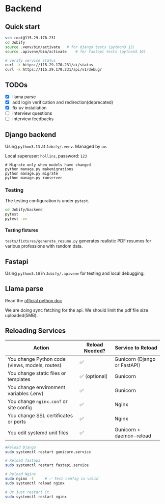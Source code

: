 # Backend

## Quick start

```bash
ssh root@115.29.170.231
cd Jobify
source .venv/bin/activate   # for django tests (python3.13)
source .apivenv/bin/activate    # for fastapi tests (python3.10)

# verify service status
curl -k https://115.29.170.231/ai/status
curl -k https://115.29.170.231/api/v1/debug/
```

## TODOs

- [x] llama parse
- [x] add login verification and redirection(deprecated)
- [x] fix uv installation
- [ ] interview questions
- [ ] interview feedbacks

## Django backend

Using `python3.13` at `Jobify/.venv`. Managed by `uv`.

Local superuser: `hollins`, password: `123`

```shell
# Migrate only when models have changed
python manage.py makemigrations
python manage.py migrate
python manage.py runserver
```

### Testing

The testing configuration is under `pytest`.

```bash
cd Jobify/backend
pytest
pytest -vv
```

#### Testing fixtures

`tests/fixtures/generate_resume.py` generates realistic PDF resumes for various professions with random data.

## Fastapi

Using `python3.10` in `Jobify/.apivenv` for testing and local debugging.

## Llama parse

Read the [official python doc](https://docs.cloud.llamaindex.ai/llamaparse/getting_started?utm_source=chatgpt.com)

We are doing sync fetching for the api. We should limit the pdf file size uploaded(5MB).

## Reloading Services

| Action                                         | Reload Needed? | Service to Reload            |
| ---------------------------------------------- | -------------- | ---------------------------- |
| You change Python code (views, models, routes) | ✅             | Gunicorn (Django or FastAPI) |
| You change static files or templates           | ✅ (optional)  | Gunicorn                     |
| You change environment variables (.env)        | ✅             | Gunicorn                     |
| You change `nginx.conf` or site config         | ✅             | Nginx                        |
| You change SSL certificates or ports           | ✅             | Nginx                        |
| You edit systemd unit files                    | ✅             | Gunicorn + daemon-reload     |

```bash
#Reload Django
sudo systemctl restart gunicorn.service

# Reload fastapi
sudo systemctl restart fastapi.service

# Reload Nginx
sudo nginx -t     # ✅ Test config is valid
sudo systemctl reload nginx

# Or just restart it
sudo systemctl restart nginx
```
